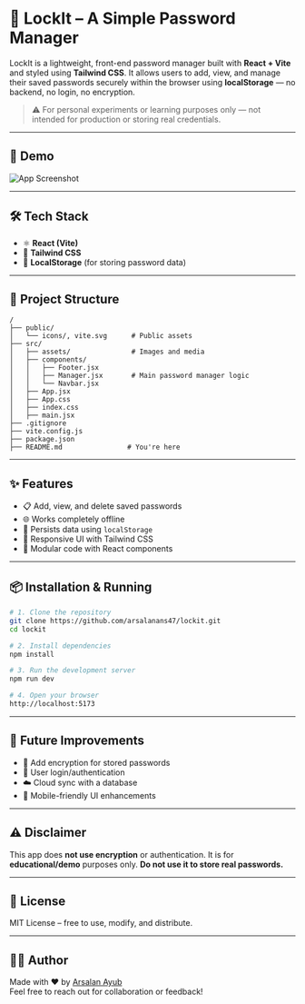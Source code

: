 # 🔐 LockIt – A Simple Password Manager

LockIt is a lightweight, front-end password manager built with **React + Vite** and styled using **Tailwind CSS**. It allows users to add, view, and manage their saved passwords securely within the browser using **localStorage** — no backend, no login, no encryption.

> ⚠️ For personal experiments or learning purposes only — not intended for production or storing real credentials.

---

## 🚀 Demo

![App Screenshot](./public/icons/vite.svg) <!-- Replace with actual screenshot or GIF later -->

---

## 🛠️ Tech Stack

- ⚛️ **React (Vite)**
- 🎨 **Tailwind CSS**
- 💾 **LocalStorage** (for storing password data)

---

## 📁 Project Structure

```
/
├── public/
│   └── icons/, vite.svg      # Public assets
├── src/
│   ├── assets/               # Images and media
│   ├── components/
│   │   ├── Footer.jsx
│   │   ├── Manager.jsx       # Main password manager logic
│   │   └── Navbar.jsx
│   ├── App.jsx
│   ├── App.css
│   ├── index.css
│   ├── main.jsx
├── .gitignore
├── vite.config.js
├── package.json
├── README.md                # You're here
```

---

## ✨ Features

- 📋 Add, view, and delete saved passwords
- 🌐 Works completely offline
- 💾 Persists data using `localStorage`
- 📱 Responsive UI with Tailwind CSS
- 🧩 Modular code with React components

---

## 📦 Installation & Running

```bash
# 1. Clone the repository
git clone https://github.com/arsalanans47/lockit.git
cd lockit

# 2. Install dependencies
npm install

# 3. Run the development server
npm run dev

# 4. Open your browser
http://localhost:5173
```

---

## 🧠 Future Improvements

- 🔐 Add encryption for stored passwords
- 👤 User login/authentication
- ☁️ Cloud sync with a database
- 📱 Mobile-friendly UI enhancements

---

## ⚠️ Disclaimer

This app does **not use encryption** or authentication. It is for **educational/demo** purposes only. **Do not use it to store real passwords.**

---

## 📄 License

MIT License – free to use, modify, and distribute.

---

## 👨‍💻 Author

Made with ❤️ by [Arsalan Ayub](https://github.com/arsalanans47)  
Feel free to reach out for collaboration or feedback!
